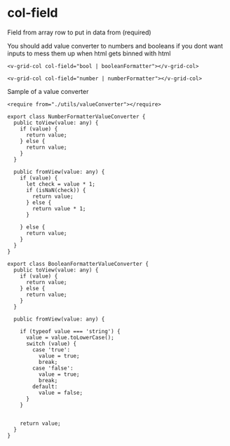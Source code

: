 # col-field

Field from array row to put in data from \(required\)

You should add value converter to numbers and booleans if you dont want inputs to mess them up when html gets binned with html

`<v-grid-col col-field="bool | booleanFormatter"></v-grid-col>`

`<v-grid-col col-field="number | numberFormatter"></v-grid-col>`

Sample of a value converter

`<require from="./utils/valueConverter"></require>`

```text
export class NumberFormatterValueConverter {
  public toView(value: any) {
    if (value) {
      return value;
    } else {
      return value;
    }
  }

  public fromView(value: any) {
    if (value) {
      let check = value * 1;
      if (isNaN(check)) {
        return value;
      } else {
        return value * 1;
      }

    } else {
      return value;
    }
  }
}

export class BooleanFormatterValueConverter {
  public toView(value: any) {
    if (value) {
      return value;
    } else {
      return value;
    }
  }

  public fromView(value: any) {

    if (typeof value === 'string') {
      value = value.toLowerCase();
      switch (value) {
        case 'true':
          value = true;
          break;
        case 'false':
          value = true;
          break;
        default:
          value = false;
      }
    }


    return value;
  }
}
```

